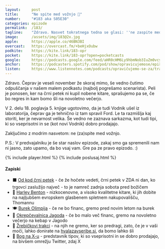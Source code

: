 ```yaml
---
layout: 	post
title:  	"Ne spite med vožnjo 🚙"
number: 	"#183 aka S05E30"
categories:	epizode
permalink:	/183/
tagline: 	"Zdravo. Nasvet tokratnega tedna se glasi: ''ne zaspite med vožnjo'' (avta, kombajna ali kolesa, pravzaprav katerega koli vozila). Tudi: ekskluzivna novica! Vodnik 2.0 je ušel iz laboratorija! Šokantno!"
image:		/assets/img/183@2x.jpg
apple:		https://apple.co/46BN3BI
overcast:	https://overcast.fm/+beHjxOubw
podkite:	https://kite.link/183-opr
pocket:		https://kite.link/183-opr?open=pocketcasts
google:		https://podcasts.google.com/feed/aHR0cHM6Ly9hbmNob3IuZm0vcy8yMmI1YTUwMC9wb2RjYXN0L3Jzcw/episode/MmZhYjUwMjUtYTJiZS00NzkxLWJmOWEtMWE1NDQ4YzYzMzcy?sa=X&ved=0CAcQkfYCahgKEwjI_sOVnvWCAxUAAAAAHQAAAAAQ9gI
anchor:		https://podcasters.spotify.com/pod/show/opravicujemose/episodes/Trakci-istonavadnega-goveda-e2ceedt
listen:		https://www.listennotes.com/podcasts/opravičujemo-se-za/trakci-čistonavadnega-goveda-gvyjALn4DrU/embed/
---
```


Zdravo. Čeprav je veseli november že skoraj mimo, še vedno čutimo odpuščanja v našem malem podkastu (najbolj pogrešamo scenarista). Peli je ponosen, ker na črni petek ni kupil nobene kitare, sprašujemo pa se, če bo regres in kam bomo šli na novoletno večerjo. 

V 2. delu 18. poglavja 5. knjige ugotovimo, da je tudi Vodnik ušel iz laboratorija, čeprav ga je tehnično iz tam spravil Ford. Le ta razmišlja kaj storiti, ker je nevarnost velika. Še vedno ne zaznava sarkazma, kot tudi tipi, ki so vseprisotni in se (kot novi Vodnik) dobro prodajajo. 

Zaključimo z modrim nasvetom: ne (za)spite med vožnjo. 

P.S.: V predvajalniku je še star naslov epizode, zakaj smo ga spremenili nam ni jasno, zato upamo, da bo vsaj vam. Gre pa ze pravo epizodo. :) 

{% include player.html %}
{% include poslusaj.html %}

<!--break-->

#### Zapiski

- ⬛️ [Od kod črni petek](https://n1info.si/magazin/danes-je-crni-petek-ali-veste-od-kje-to-poimenovanje/) - če že hočete vedeti, črni petek v ZDA ni dan, ko trgovci zaslužijo največ - to je namreč zadnja sobota pred božičem 
- 🎸 [Harley Benton](https://harleybenton.com/) - nizkocenovne, a visoko kvalitetne kitare, ki jih dobite na najljubšem evropskem glasbenem spletnem nakupovališču, Thomannu 
- 🍽️ [Burek Olimpija](https://www.burekolimpija.si/) - če ne bo financ, gremo pred novim letom na burek 
- 🍓 [Okrepčevalnica Jagoda](https://maps.app.goo.gl/oCKLvAbtKxmUG8d5A) - če bo malo več financ, gremo na novoletno večerjo na kebap v Jagodo 
- 🐂 [Žrebičkovi trakci](https://www.facebook.com/HotHorse/posts/10153271440666162/) - na njih ne gremo, ker so predragi, zato, če je v vaši moči, lahko donirate na [hvalazavseribe.si](https://hvalazavseribe.si/), da bomo lahko šli 
- 🙏 [Bog na X-u](https://twitter.com/BogNaXu) - predstavnik tipov, ki so vseprisotni in se dobro prodajajo, na bivšem omrežju Twitter, zdaj X 